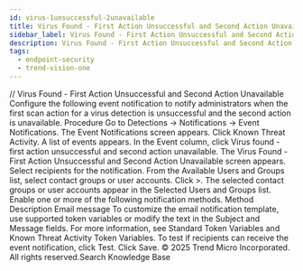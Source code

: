 ```yaml
---
id: virus-1unsuccessful-2unavailable
title: Virus Found - First Action Unsuccessful and Second Action Unavailable
sidebar_label: Virus Found - First Action Unsuccessful and Second Action Unavailable
description: Virus Found - First Action Unsuccessful and Second Action Unavailable
tags:
  - endpoint-security
  - trend-vision-one
---
```


/*<![CDATA[*/ $('#title').html($('meta[name=map-description]').attr('content')); /*]]>*/ Virus Found - First Action Unsuccessful and Second Action Unavailable Configure the following event notification to notify administrators when the first scan action for a virus detection is unsuccessful and the second action is unavailable. Procedure Go to Detections → Notifications → Event Notifications. The Event Notifications screen appears. Click Known Threat Activity. A list of events appears. In the Event column, click Virus found - first action unsuccessful and second action unavailable. The Virus Found - First Action Unsuccessful and Second Action Unavailable screen appears. Select recipients for the notification. From the Available Users and Groups list, select contact groups or user accounts. Click >. The selected contact groups or user accounts appear in the Selected Users and Groups list. Enable one or more of the following notification methods. Method Description Email message To customize the email notification template, use supported token variables or modify the text in the Subject and Message fields. For more information, see Standard Token Variables and Known Threat Activity Token Variables. To test if recipients can receive the event notification, click Test. Click Save. © 2025 Trend Micro Incorporated. All rights reserved.Search Knowledge Base